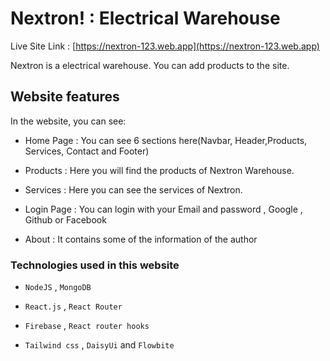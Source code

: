 # Nextron! : Electrical Warehouse

Live Site Link : [https://nextron-123.web.app](https://nextron-123.web.app)

Nextron is a electrical warehouse. You can add products to the site.

## Website features

In the website, you can see:

- Home Page : You can see 6 sections here(Navbar, Header,Products, Services, Contact and Footer)

- Products : Here you will find the products of Nextron Warehouse.

- Services : Here you can see the services of Nextron.

- Login Page : You can login with your Email and password , Google , Github or Facebook

- About : It contains some of the information of the author

### Technologies used in this website

- `NodeJS` , `MongoDB`

- `React.js` , `React Router`

- `Firebase` , `React router hooks`

- `Tailwind css` , `DaisyUi` and `Flowbite`
